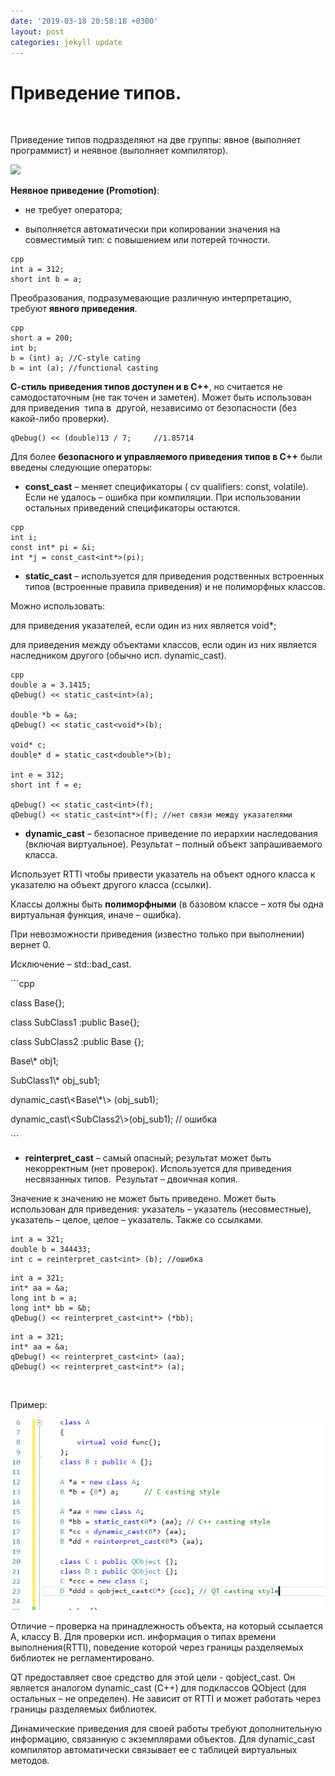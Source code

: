 ```yaml
---
date: '2019-03-18 20:58:18 +0300'
layout: post
categories: jekyll update
---
```


Приведение типов.
=================

 

Приведение типов подразделяют на две группы: явное (выполняет программист) и
неявное (выполняет компилятор).

![](C:\Users\olya-\Desktop\git\olya-lem.github.io_posts\casting_paint.PNG)

**Неявное приведение (Promotion)**:

-   не требует оператора;

-   выполняется автоматически при копировании значения на совместимый тип: с
    повышением или потерей точности.

~~~~~~~~~~~~~~~~~~~~~~~~~~~~~~~~~~~~~~~~~~~~~~~~~~~~~~~~~~~~~~~~~~~~~~~~~~~~~~~~
cpp
int a = 312;
short int b = a;
~~~~~~~~~~~~~~~~~~~~~~~~~~~~~~~~~~~~~~~~~~~~~~~~~~~~~~~~~~~~~~~~~~~~~~~~~~~~~~~~

Преобразования, подразумевающие различную интерпретацию, требуют **явного
приведения**.

~~~~~~~~~~~~~~~~~~~~~~~~~~~~~~~~~~~~~~~~~~~~~~~~~~~~~~~~~~~~~~~~~~~~~~~~~~~~~~~~
cpp
short a = 200;
int b;
b = (int) a; //C-style cating
b = int (a); //functional casting
~~~~~~~~~~~~~~~~~~~~~~~~~~~~~~~~~~~~~~~~~~~~~~~~~~~~~~~~~~~~~~~~~~~~~~~~~~~~~~~~

**С-стиль приведения типов доступен и в С++**, но считается не самодостаточным
(не так точен и заметен). Может быть использован для приведения  типа в  другой,
независимо от безопасности (без какой-либо проверки).

~~~~~~~~~~~~~~~~~~~~~~~~~~~~~~~~~~~~~~~~~~~~~~~~~~~~~~~~~~~~~~~~~~~~~~~~~~~~~~~~
qDebug() << (double)13 / 7;     //1.85714
~~~~~~~~~~~~~~~~~~~~~~~~~~~~~~~~~~~~~~~~~~~~~~~~~~~~~~~~~~~~~~~~~~~~~~~~~~~~~~~~

Для более **безопасного и управляемого приведения типов в С++** были введены
следующие операторы:

-   **const_cast** – меняет спецификаторы ( cv qualifiers: const, volatile).
    Если не удалось – ошибка при компиляции. При использовании остальных
    приведений спецификаторы остаются.

~~~~~~~~~~~~~~~~~~~~~~~~~~~~~~~~~~~~~~~~~~~~~~~~~~~~~~~~~~~~~~~~~~~~~~~~~~~~~~~~
cpp
int i;
const int* pi = &i;
int *j = const_cast<int*>(pi);
~~~~~~~~~~~~~~~~~~~~~~~~~~~~~~~~~~~~~~~~~~~~~~~~~~~~~~~~~~~~~~~~~~~~~~~~~~~~~~~~

-   **static_cast** – используется для приведения родственных встроенных типов
    (встроенные правила приведения) и не полиморфных классов.

Можно использовать:

для приведения указателей, если один из них является void\*;

для приведения между объектами классов, если один из них является наследником
другого (обычно исп. dynamic_cast).

~~~~~~~~~~~~~~~~~~~~~~~~~~~~~~~~~~~~~~~~~~~~~~~~~~~~~~~~~~~~~~~~~~~~~~~~~~~~~~~~
cpp
double a = 3.1415;
qDebug() << static_cast<int>(a);

double *b = &a;
qDebug() << static_cast<void*>(b);

void* c;
double* d = static_cast<double*>(b);

int e = 312;
short int f = e;

qDebug() << static_cast<int>(f);
qDebug() << static_cast<int*>(f); //нет связи между указателями

~~~~~~~~~~~~~~~~~~~~~~~~~~~~~~~~~~~~~~~~~~~~~~~~~~~~~~~~~~~~~~~~~~~~~~~~~~~~~~~~

-   **dynamic_cast** – безопасное приведение по иерархии наследования (включая
    виртуальное). Результат – полный объект запрашиваемого класса.

Использует RTTI чтобы привести указатель на объект одного класса к указателю на
объект другого класса (ссылки).

Классы должны быть **полиморфными** (в базовом классе – хотя бы одна виртуальная
функция, иначе – ошибка).

При невозможности приведения (известно только при выполнении) вернет 0.

Исключение – std::bad_cast.

\`\`\`cpp

class Base{};

class SubClass1 :public Base{};

class SubClass2 :public Base {};



Base\\\* obj1;

SubClass1\\\* obj_sub1;

dynamic_cast\\\<Base\\\*\\\> (obj_sub1);

dynamic_cast\\\<SubClass2\\\>(obj_sub1); // ошибка

\`\`\`

-   **reinterpret_cast** – самый опасный; результат может быть некорректным (нет
    проверок). Используется для приведения несвязанных типов.  Результат –
    двоичная копия.

Значение к значению не может быть приведено. Может быть использован для
приведения: указатель – указатель (несовместные), указатель – целое, целое –
указатель. Также со ссылками.

~~~~~~~~~~~~~~~~~~~~~~~~~~~~~~~~~~~~~~~~~~~~~~~~~~~~~~~~~~~~~~~~~~~~~~~~~~~~~~~~
int a = 321;
double b = 344433;
int c = reinterpret_cast<int> (b); //ошибка
~~~~~~~~~~~~~~~~~~~~~~~~~~~~~~~~~~~~~~~~~~~~~~~~~~~~~~~~~~~~~~~~~~~~~~~~~~~~~~~~

~~~~~~~~~~~~~~~~~~~~~~~~~~~~~~~~~~~~~~~~~~~~~~~~~~~~~~~~~~~~~~~~~~~~~~~~~~~~~~~~
int a = 321;
int* aa = &a;
long int b = a;
long int* bb = &b;
qDebug() << reinterpret_cast<int*> (*bb);
~~~~~~~~~~~~~~~~~~~~~~~~~~~~~~~~~~~~~~~~~~~~~~~~~~~~~~~~~~~~~~~~~~~~~~~~~~~~~~~~

~~~~~~~~~~~~~~~~~~~~~~~~~~~~~~~~~~~~~~~~~~~~~~~~~~~~~~~~~~~~~~~~~~~~~~~~~~~~~~~~
int a = 321;
int* aa = &a;
qDebug() << reinterpret_cast<int> (aa);
qDebug() << reinterpret_cast<int*> (a);
~~~~~~~~~~~~~~~~~~~~~~~~~~~~~~~~~~~~~~~~~~~~~~~~~~~~~~~~~~~~~~~~~~~~~~~~~~~~~~~~

 

Пример:

![](ex.png)

Отличие – проверка на принадлежность объекта, на который ссылается А, классу В.
Для проверки исп. информация о типах времени выполнения(RTTI), поведение которой
через границы разделяемых библиотек не регламентировано.

QT предоставляет свое средство для этой цели - qobject_cast. Он является
аналогом dynamic_cast (С++) для подклассов QObject (для остальных – не
определен). Не зависит от RTTI и может работать через границы разделяемых
библиотек.

Динамические приведения для своей работы требуют дополнительную информацию,
связанную с экземплярами объектов. Для dynamic_cast компилятор автоматически
связывает ее с таблицей виртуальных методов.

 

 
